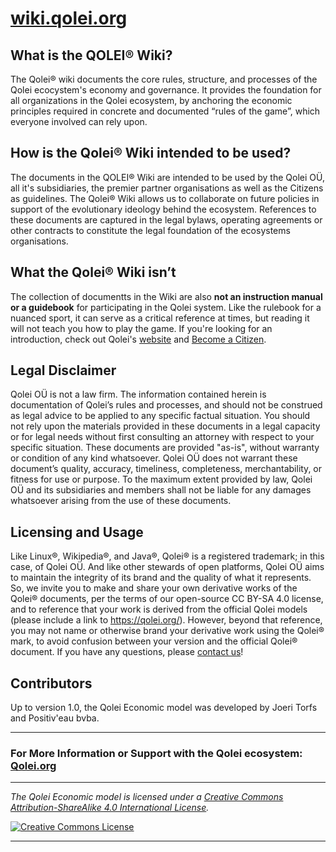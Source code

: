 # [wiki.qolei.org](https://wiki.qolei.org/)

## What is the QOLEI® Wiki?
The Qolei® wiki documents the core rules, structure, and processes of the Qolei ecocystem's economy and governance. It provides the foundation for all organizations in the Qolei ecosystem, by anchoring the economic principles required in concrete and documented “rules of the game”, which everyone involved can rely upon.

## How is the Qolei® Wiki intended to be used?
The documents in the QOLEI® Wiki are intended to be used by the Qolei OÜ, all it's subsidiaries, the premier partner organisations as well as the Citizens as guidelines. The Qolei® Wiki allows us to collaborate on future policies in support of the evolutionary ideology behind the ecosystem. References to these documents are captured in the legal bylaws, operating agreements or other contracts to constitute the legal foundation of the ecosystems organisations.

## What the Qolei® Wiki isn’t

The collection of documentts in the Wiki are also **not an instruction manual or a guidebook** for participating in the Qolei system. Like the rulebook for a nuanced sport, it can serve as a critical reference at times, but reading it will not teach you how to play the game. If you're looking for an introduction, check out Qolei's <a href="https://Qolei.org/" target="_blank">website</a> and <a href="http://Qolei.org/become-a-citizen" target="_blank">Become a Citizen</a>.

## Legal Disclaimer
Qolei OÜ is not a law firm. The information contained herein is documentation of Qolei’s rules and processes, and should not be construed as legal advice to be applied to any specific factual situation. You should not rely upon the materials provided in these documents in a legal capacity or for legal needs without first consulting an attorney with respect to your specific situation. These documents are provided "as-is", without warranty or condition of any kind whatsoever. Qolei OÜ does not warrant these document’s quality, accuracy, timeliness, completeness, merchantability, or fitness for use or purpose. To the maximum extent provided by law, Qolei OÜ and its subsidiaries and members shall not be liable for any damages whatsoever arising from the use of these documents.

## Licensing and Usage
Like Linux®, Wikipedia®, and Java®, Qolei® is a registered trademark; in this case, of Qolei OÜ. And like other stewards of open platforms, Qolei OÜ aims to maintain the integrity of its brand and the quality of what it represents.  So, we invite you to make and share your own derivative works of the Qolei® documents, per the terms of our open-source CC BY-SA 4.0 license, and to reference that your work is derived from the official Qolei models (please include a link to https://qolei.org/). However, beyond that reference, you may not name or otherwise brand your derivative work using the Qolei® mark, to avoid confusion between your version and the official Qolei® document.  If you have any questions, please <a href="https://qolei.org/contact/" target="_blank">contact us</a>!

## Contributors
Up to version 1.0, the Qolei Economic model was developed by Joeri Torfs and Positiv'eau bvba.

---

### For More Information or Support with the Qolei ecosystem: <a href="http://Qolei.org" target="_blank">Qolei.org</a>

---

*_The Qolei Economic model is licensed under a <a rel="license" href="http://creativecommons.org/licenses/by-sa/4.0/">Creative Commons Attribution-ShareAlike 4.0 International License</a>._*

<a rel="license" href="http://creativecommons.org/licenses/by-sa/4.0/" target="_blank"><img alt="Creative Commons License" style="border-width:0" src="https://i.creativecommons.org/l/by-sa/4.0/88x31.png" /></a> 

---
